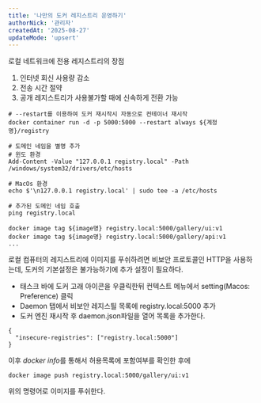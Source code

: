```yaml
---
title: '나만의 도커 레지스트리 운영하기'
authorNick: '관리자'
createdAt: '2025-08-27'
updateMode: 'upsert'
---
```


로컬 네트워크에 전용 레지스트리의 장점

1. 인터넷 회신 사용량 감소
2. 전송 시간 절약
3. 공개 레지스트리가 사용불가할 때에 신속하게 전환 가능

```
# --restart를 이용하여 도커 재시작시 자동으로 컨테이너 재시작
docker container run -d -p 5000:5000 --restart always ${계정명}/registry

# 도메인 네임을 별명 추가
# 윈도 환경
Add-Content -Value "127.0.0.1 registry.local" -Path /windows/system32/drivers/etc/hosts

# MacOs 환경
echo $'\n127.0.0.1 registry.local' | sudo tee -a /etc/hosts

# 추가된 도메인 네임 호출
ping registry.local

docker image tag ${image명} registry.local:5000/gallery/ui:v1
docker image tag ${image명} registry.local:5000/gallery/api:v1
...
```

로컬 컴퓨터의 레지스트리에 이미지를 푸쉬하려면 비보안 프로토콜인 HTTP을 사용하는데,
도커의 기본설정은 불가능하기에 추가 설정이 필요하다.

- 태스크 바에 도커 고래 아이콘을 우클릭한뒤 컨텍스트 메뉴에서 setting(Macos: Preference) 클릭
- Daemon 탭에서 비보안 레지스틜 목록에 registry.local:5000 추가
- 도커 엔진 재시작 후 daemon.json파일을 열어 목록을 추가한다.

```
{
  "insecure-registries": ["registry.local:5000"]
}
```

이후 *docker info*를 통해서 허용목록에 포함여부를 확인한 후에

```
docker image push registry.local:5000/gallery/ui:v1
```

위의 명령어로 이미지를 푸쉬한다.

